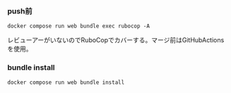 ### push前
```
docker compose run web bundle exec rubocop -A
```
レビューアーがいないのでRuboCopでカバーする。マージ前はGitHubActionsを使用。

### bundle install
```
docker compose run web bundle install
```
